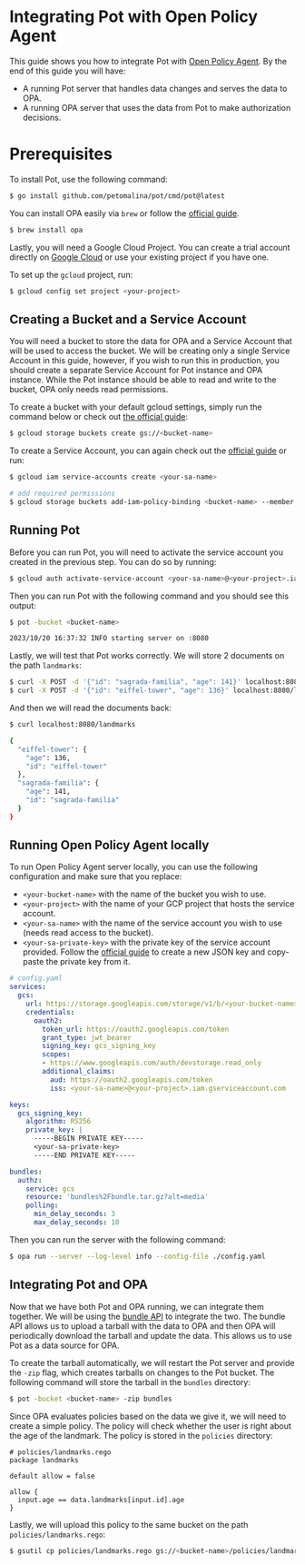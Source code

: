 # Integrating Pot with Open Policy Agent

This guide shows you how to integrate Pot with [Open Policy Agent](https://www.openpolicyagent.org/). By the end of this guide you will have:
- A running Pot server that handles data changes and serves the data to OPA.
- A running OPA server that uses the data from Pot to make authorization decisions.

# Prerequisites

To install Pot, use the following command:

```bash
$ go install github.com/petomalina/pot/cmd/pot@latest
```

You can install OPA easily via `brew` or follow the [official guide](https://www.openpolicyagent.org/docs/latest/#1-download-opa).

```bash
$ brew install opa
```

Lastly, you will need a Google Cloud Project. You can create a trial account directly on [Google Cloud](https://cloud.google.com/gcp) or use your existing project if you have one.

To set up the `gcloud` project, run:
  
```bash
$ gcloud config set project <your-project>
```

## Creating a Bucket and a Service Account

You will need a bucket to store the data for OPA and a Service Account that will be used to access the bucket. We will be creating only a single Service Account in this guide, however, if you wish to run this in production, you should create a separate Service Account for Pot instance and OPA instance. While the Pot instance should be able to read and write to the bucket, OPA only needs read permissions.

To create a bucket with your default gcloud settings, simply run the command below or check out [the official guide](https://cloud.google.com/storage/docs/creating-buckets#storage-create-bucket-cli):

```bash
$ gcloud storage buckets create gs://<bucket-name>
```

To create a Service Account, you can again check out the [official guide](https://cloud.google.com/iam/docs/service-accounts-create) or run:

```bash
$ gcloud iam service-accounts create <your-sa-name>

# add required permissions
$ gcloud storage buckets add-iam-policy-binding <bucket-name> --member serviceAccount:<your-sa-name>@<your-project>.iam.gserviceaccount.com --role roles/storage.objectUser
```

## Running Pot

Before you can run Pot, you will need to activate the service account you created in the previous step. You can do so by running:

```bash
$ gcloud auth activate-service-account <your-sa-name>@<your-project>.iam.gserviceaccount.com --key-file=<path-to-your-private-key>
```

Then you can run Pot with the following command and you should see this output:

```bash
$ pot -bucket <bucket-name>

2023/10/20 16:37:32 INFO starting server on :8080
```

Lastly, we will test that Pot works correctly. We will store 2 documents on the path `landmarks`:
  
```bash
$ curl -X POST -d '{"id": "sagrada-familia", "age": 141}' localhost:8080/landmarks
$ curl -X POST -d '{"id": "eiffel-tower", "age": 136}' localhost:8080/landmarks
```

And then we will read the documents back:

```bash
$ curl localhost:8080/landmarks

{
  "eiffel-tower": {
    "age": 136,
    "id": "eiffel-tower"
  },
  "sagrada-familia": {
    "age": 141,
    "id": "sagrada-familia"
  }
}
```

## Running Open Policy Agent locally

To run Open Policy Agent server locally, you can use the following configuration and make sure that you replace:
- `<your-bucket-name>` with the name of the bucket you wish to use.
- `<your-project>` with the name of your GCP project that hosts the service account.
- `<your-sa-name>` with the name of the service account you wish to use (needs read access to the bucket).
- `<your-sa-private-key>` with the private key of the service account provided. Follow the [official guide](https://cloud.google.com/iam/docs/keys-create-delete#creating) to create a new JSON key and copy-paste the private key from it.

```yaml
# config.yaml
services:
  gcs:
    url: https://storage.googleapis.com/storage/v1/b/<your-bucket-name>/o
    credentials:
      oauth2:
        token_url: https://oauth2.googleapis.com/token
        grant_type: jwt_bearer
        signing_key: gcs_signing_key
        scopes:
        - https://www.googleapis.com/auth/devstorage.read_only
        additional_claims:
          aud: https://oauth2.googleapis.com/token
          iss: <your-sa-name>@<your-project>.iam.gserviceaccount.com

keys:
  gcs_signing_key:
    algorithm: RS256
    private_key: |
      -----BEGIN PRIVATE KEY-----
      <your-sa-private-key>
      -----END PRIVATE KEY-----

bundles:
  authz:
    service: gcs
    resource: 'bundles%2Fbundle.tar.gz?alt=media'
    polling:
      min_delay_seconds: 3
      max_delay_seconds: 10
```

Then you can run the server with the following command:

```bash
$ opa run --server --log-level info --config-file ./config.yaml
```

## Integrating Pot and OPA

Now that we have both Pot and OPA running, we can integrate them together. We will be using the [bundle API](https://www.openpolicyagent.org/docs/latest/management/#bundles) to integrate the two. The bundle API allows us to upload a tarball with the data to OPA and then OPA will periodically download the tarball and update the data. This allows us to use Pot as a data source for OPA.

To create the tarball automatically, we will restart the Pot server and provide the `-zip` flag, which creates tarballs on changes to the Pot bucket. The following command will store the tarball in the `bundles` directory:

```bash
$ pot -bucket <bucket-name> -zip bundles
```

Since OPA evaluates policies based on the data we give it, we will need to create a simple policy. The policy will check whether the user is right about the age of the landmark. The policy is stored in the `policies` directory:

```rego
# policies/landmarks.rego
package landmarks

default allow = false

allow {
  input.age == data.landmarks[input.id].age
}
```

Lastly, we will upload this policy to the same bucket on the path `policies/landmarks.rego`:

```bash
$ gsutil cp policies/landmarks.rego gs://<bucket-name>/policies/landmarks.rego
```
